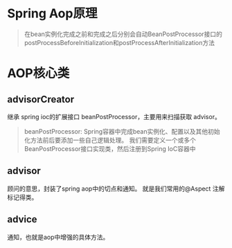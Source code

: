 # Spring Aop原理 

> 在bean实例化完成之前和完成之后分别会自动BeanPostProcessor接口的postProcessBeforeInitialization和postProcessAfterInitialization方法

# AOP核心类

##  advisorCreator

继承 spring ioc的扩展接口 beanPostProcessor，主要用来扫描获取 advisor。

> beanPostProcessor: Spring容器中完成bean实例化、配置以及其他初始化方法前后要添加一些自己逻辑处理。  我们需要定义一个或多个BeanPostProcessor接口实现类，然后注册到Spring IoC容器中

##  advisor

顾问的意思，封装了spring aop中的切点和通知。 就是我们常用的@Aspect 注解标记得类。

##  advice

通知，也就是aop中增强的具体方法。